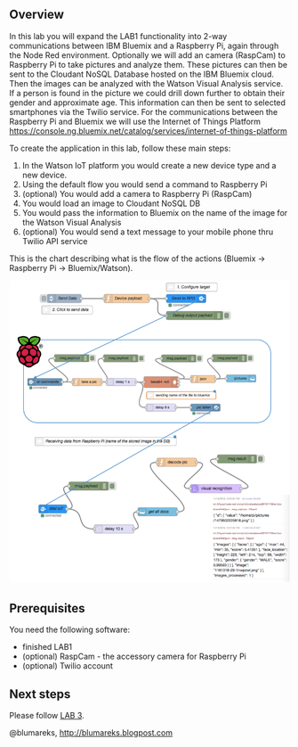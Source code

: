 ## Overview
In this lab you will expand the LAB1 functionality into 2-way communications between IBM Bluemix and a Raspberry Pi, again through the Node Red environment. 
Optionally we will add an camera (RaspCam) to Raspberry Pi to take pictures and analyze them. These pictures can then be sent to the Cloudant NoSQL Database hosted on the IBM Bluemix cloud. 
Then the images can be analyzed with the Watson Visual Analysis service.  
If a person is found in the picture we could drill down further to obtain their gender and approximate age. This information can then be sent to selected smartphones via the Twilio service.
For the communications between the Raspberry Pi and Bluemix we will use the Internet of Things Platform https://console.ng.bluemix.net/catalog/services/internet-of-things-platform

To create the application in this lab, follow these main steps:

1.	In the Watson IoT platform you would create a new device type and a new device.
2.	Using the default flow you would send a command to Raspberry Pi
3.	(optional) You would add a camera to Raspberry Pi (RaspCam)
4.	You would load an image to Cloudant NoSQL DB
5. 	You would pass the information to Bluemix on the name of the image for the Watson Visual Analysis
6. 	(optional) You would send a text message to your mobile phone thru Twilio API service

This is the chart describing what is the flow of the actions (Bluemix -> Raspberry Pi -> Bluemix/Watson).

![flows Bluemix -> Raspberry Pi -> Bluemix/Watson](img/flows.png)

## Prerequisites 
You need the following software:

-	finished LAB1
-	(optional) RaspCam - the accessory camera for Raspberry Pi
-	(optional) Twilio account

## Next steps
Please follow [LAB 3](https://github.com/blumareks/iot-watson-swift/tree/master/lab3).

@blumareks, http://blumareks.blogpost.com
